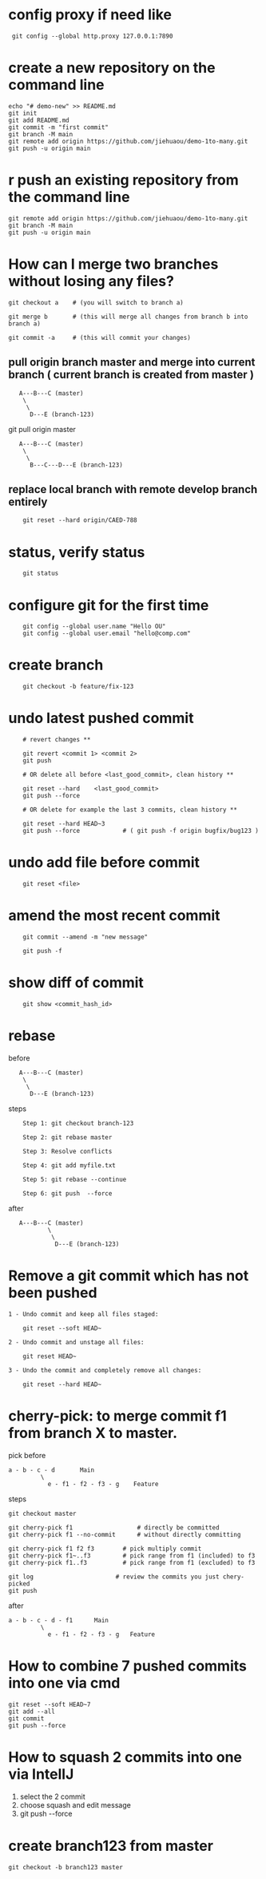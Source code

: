 
# config proxy if need like

```
 git config --global http.proxy 127.0.0.1:7890
```


# create a new repository on the command line

```
echo "# demo-new" >> README.md
git init
git add README.md
git commit -m "first commit"
git branch -M main
git remote add origin https://github.com/jiehuaou/demo-1to-many.git
git push -u origin main
```

# r push an existing repository from the command line

```
git remote add origin https://github.com/jiehuaou/demo-1to-many.git
git branch -M main
git push -u origin main
```

# How can I merge two branches without losing any files?

```
git checkout a    # (you will switch to branch a)

git merge b       # (this will merge all changes from branch b into branch a)

git commit -a     # (this will commit your changes)
```

	
## pull origin branch master and merge into current branch ( current branch is created from master )

```
   A---B---C (master)
    \
     \
      D---E (branch-123)
```	

git pull origin master


```
   A---B---C (master)
    \
     \
      B---C---D---E (branch-123)
```	
	
	
## replace local branch with remote develop branch entirely  
	
```	
	git reset --hard origin/CAED-788
```
	
# status, verify status

```
	git status
```
	
# configure git for the first time

```
	git config --global user.name "Hello OU"
	git config --global user.email "hello@comp.com"
```	
	
# create branch

```
	git checkout -b feature/fix-123
```
	
# undo latest pushed commit 

```shell
	# revert changes **
	
	git revert <commit 1> <commit 2>
	git push
	
	# OR delete all before <last_good_commit>, clean history **
	
	git reset --hard    <last_good_commit>
	git push --force 
	
	# OR delete for example the last 3 commits, clean history **
	
	git reset --hard HEAD~3
	git push --force            # ( git push -f origin bugfix/bug123 )
```
	
# undo add file before commit

```
	git reset <file>
```
	
# amend the most recent commit

```
	git commit --amend -m "new message"
	
	git push -f
```
	
# show diff of commit

```
	git show <commit_hash_id>
```
	
	
# rebase

before
```
   A---B---C (master)
    \
     \
      D---E (branch-123)
```	

steps
```
	Step 1: git checkout branch-123
	
	Step 2: git rebase master
	
	Step 3: Resolve conflicts
	
	Step 4: git add myfile.txt
	
	Step 5: git rebase --continue

	Step 6: git push  --force 
```
	
after	
```
   A---B---C (master)
           \
            \
             D---E (branch-123)
```	



# Remove a git commit which has not been pushed

    1 - Undo commit and keep all files staged: 	
```
	git reset --soft HEAD~
```

    2 - Undo commit and unstage all files: 
```
	git reset HEAD~
```

    3 - Undo the commit and completely remove all changes: 
```
	git reset --hard HEAD~
```


# cherry-pick:  to merge commit f1 from branch X to master.

pick before
```
a - b - c - d       Main
         \
           e - f1 - f2 - f3 - g    Feature

```

steps
```		   
git checkout master

git cherry-pick f1                  # directly be committed 
git cherry-pick f1 --no-commit      # without directly committing

git cherry-pick f1 f2 f3        # pick multiply commit
git cherry-pick f1~..f3         # pick range from f1 (included) to f3
git cherry-pick f1..f3          # pick range from f1 (excluded) to f3

git log                       # review the commits you just chery-picked
git push
```

after
```
a - b - c - d - f1      Main
         \
           e - f1 - f2 - f3 - g   Feature
```    
     

# How to combine 7 pushed commits into one via cmd

```
git reset --soft HEAD~7
git add --all
git commit
git push --force
```

# How to squash 2 commits into one via IntellJ
 
1. select the 2 commit	 
2. choose squash and edit message 
3. git push --force


# create branch123 from master

```
git checkout -b branch123 master
```

